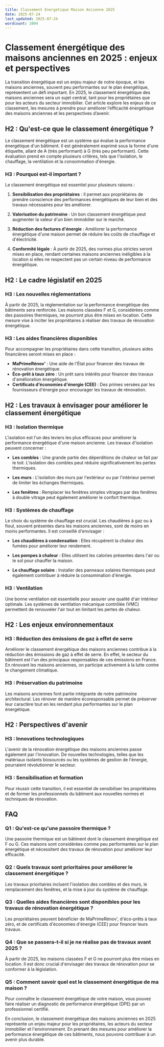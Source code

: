 ```yaml
---
title: Classement Energetique Maison Ancienne 2025
date: 2025-07-24
last_updated: 2025-07-24
wordcount: 1004
---
```


# Classement énergétique des maisons anciennes en 2025 : enjeux et perspectives

La transition énergétique est un enjeu majeur de notre époque, et les maisons anciennes, souvent peu performantes sur le plan énergétique, représentent un défi important. En 2025, le classement énergétique des maisons anciennes sera un sujet central, tant pour les propriétaires que pour les acteurs du secteur immobilier. Cet article explore les enjeux de ce classement, les mesures à prendre pour améliorer l’efficacité énergétique des maisons anciennes et les perspectives d’avenir.

## H2 : Qu'est-ce que le classement énergétique ?

Le classement énergétique est un système qui évalue la performance énergétique d'un bâtiment. Il est généralement exprimé sous la forme d'une étiquette, allant de A (très performant) à G (très peu performant). Cette évaluation prend en compte plusieurs critères, tels que l'isolation, le chauffage, la ventilation et la consommation d'énergie.

### H3 : Pourquoi est-il important ?

Le classement énergétique est essentiel pour plusieurs raisons :

1. **Sensibilisation des propriétaires** : Il permet aux propriétaires de prendre conscience des performances énergétiques de leur bien et des travaux nécessaires pour les améliorer.
   
2. **Valorisation du patrimoine** : Un bon classement énergétique peut augmenter la valeur d'un bien immobilier sur le marché.

3. **Réduction des factures d'énergie** : Améliorer la performance énergétique d'une maison permet de réduire les coûts de chauffage et d'électricité.

4. **Conformité légale** : À partir de 2025, des normes plus strictes seront mises en place, rendant certaines maisons anciennes inéligibles à la location si elles ne respectent pas un certain niveau de performance énergétique.

## H2 : Le cadre législatif en 2025

### H3 : Les nouvelles réglementations

À partir de 2025, la réglementation sur la performance énergétique des bâtiments sera renforcée. Les maisons classées F et G, considérées comme des passoires thermiques, ne pourront plus être mises en location. Cette mesure vise à inciter les propriétaires à réaliser des travaux de rénovation énergétique.

### H3 : Les aides financières disponibles

Pour accompagner les propriétaires dans cette transition, plusieurs aides financières seront mises en place :

- **MaPrimeRénov'** : Une aide de l'État pour financer des travaux de rénovation énergétique.
- **Éco-prêt à taux zéro** : Un prêt sans intérêts pour financer des travaux d'amélioration énergétique.
- **Certificats d'économies d'énergie (CEE)** : Des primes versées par les fournisseurs d'énergie pour encourager les travaux de rénovation.

## H2 : Les travaux à envisager pour améliorer le classement énergétique

### H3 : Isolation thermique

L'isolation est l'un des leviers les plus efficaces pour améliorer la performance énergétique d'une maison ancienne. Les travaux d'isolation peuvent concerner :

- **Les combles** : Une grande partie des déperditions de chaleur se fait par le toit. L'isolation des combles peut réduire significativement les pertes thermiques.
  
- **Les murs** : L'isolation des murs par l'extérieur ou par l'intérieur permet de limiter les échanges thermiques.

- **Les fenêtres** : Remplacer les fenêtres simples vitrages par des fenêtres à double vitrage peut également améliorer le confort thermique.

### H3 : Systèmes de chauffage

Le choix du système de chauffage est crucial. Les chaudières à gaz ou à fioul, souvent présentes dans les maisons anciennes, sont de moins en moins performantes. Il est conseillé d'envisager :

- **Les chaudières à condensation** : Elles récupèrent la chaleur des fumées pour améliorer leur rendement.
  
- **Les pompes à chaleur** : Elles utilisent les calories présentes dans l'air ou le sol pour chauffer la maison.

- **Le chauffage solaire** : Installer des panneaux solaires thermiques peut également contribuer à réduire la consommation d'énergie.

### H3 : Ventilation

Une bonne ventilation est essentielle pour assurer une qualité d'air intérieur optimale. Les systèmes de ventilation mécanique contrôlée (VMC) permettent de renouveler l'air tout en limitant les pertes de chaleur.

## H2 : Les enjeux environnementaux

### H3 : Réduction des émissions de gaz à effet de serre

Améliorer le classement énergétique des maisons anciennes contribue à la réduction des émissions de gaz à effet de serre. En effet, le secteur du bâtiment est l'un des principaux responsables de ces émissions en France. En rénovant les maisons anciennes, on participe activement à la lutte contre le changement climatique.

### H3 : Préservation du patrimoine

Les maisons anciennes font partie intégrante de notre patrimoine architectural. Les rénover de manière écoresponsable permet de préserver leur caractère tout en les rendant plus performantes sur le plan énergétique.

## H2 : Perspectives d'avenir

### H3 : Innovations technologiques

L'avenir de la rénovation énergétique des maisons anciennes passe également par l'innovation. De nouvelles technologies, telles que les matériaux isolants biosourcés ou les systèmes de gestion de l'énergie, pourraient révolutionner le secteur.

### H3 : Sensibilisation et formation

Pour réussir cette transition, il est essentiel de sensibiliser les propriétaires et de former les professionnels du bâtiment aux nouvelles normes et techniques de rénovation.

## FAQ

### Q1 : Qu'est-ce qu'une passoire thermique ?

Une passoire thermique est un bâtiment dont le classement énergétique est F ou G. Ces maisons sont considérées comme peu performantes sur le plan énergétique et nécessitent des travaux de rénovation pour améliorer leur efficacité.

### Q2 : Quels travaux sont prioritaires pour améliorer le classement énergétique ?

Les travaux prioritaires incluent l'isolation des combles et des murs, le remplacement des fenêtres, et la mise à jour du système de chauffage.

### Q3 : Quelles aides financières sont disponibles pour les travaux de rénovation énergétique ?

Les propriétaires peuvent bénéficier de MaPrimeRénov', d'éco-prêts à taux zéro, et de certificats d'économies d'énergie (CEE) pour financer leurs travaux.

### Q4 : Que se passera-t-il si je ne réalise pas de travaux avant 2025 ?

À partir de 2025, les maisons classées F et G ne pourront plus être mises en location. Il est donc crucial d'envisager des travaux de rénovation pour se conformer à la législation.

### Q5 : Comment savoir quel est le classement énergétique de ma maison ?

Pour connaître le classement énergétique de votre maison, vous pouvez faire réaliser un diagnostic de performance énergétique (DPE) par un professionnel certifié. 

En conclusion, le classement énergétique des maisons anciennes en 2025 représente un enjeu majeur pour les propriétaires, les acteurs du secteur immobilier et l'environnement. En prenant des mesures pour améliorer la performance énergétique de ces bâtiments, nous pouvons contribuer à un avenir plus durable.